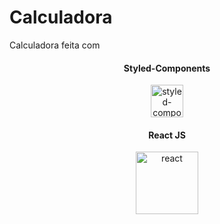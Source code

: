 # Calculadora

<p size="50">Calculadora feita com</p>


<center>
    <h4>Styled-Components</h4>
    <img width="52" height="52" src="https://img.icons8.com/color/48/styled-components.png" alt="styled-components"/> 
</center>
<center>
    <h4>React JS</h4>
    <img width="100" height="100" src="https://img.icons8.com/plasticine/100/react.png" alt="react"/>
</center>
